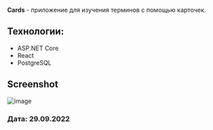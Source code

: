  **Cards** - приложение для изучения терминов с помощью карточек.

## Технологии: 
- ASP.NET Core
- React
- PostgreSQL

## Screenshot
![image](https://user-images.githubusercontent.com/53892747/193129508-e7ba2d55-c5fc-440a-8234-811efef17fbc.png)

### Дата: 29.09.2022
